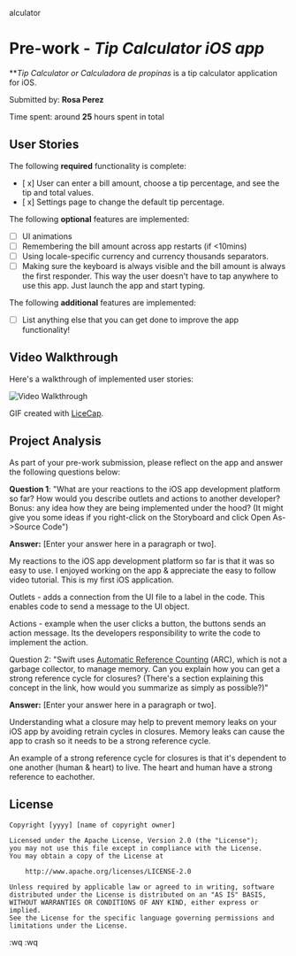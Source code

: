 alculator
# Pre-work - *Tip Calculator iOS app*

***Tip Calculator or Calculadora de propinas* is a tip calculator application for iOS.

Submitted by: **Rosa Perez**

Time spent: around **25** hours spent in total

## User Stories

The following **required** functionality is complete:

* [ x] User can enter a bill amount, choose a tip percentage, and see the tip and total values.
* [ x] Settings page to change the default tip percentage.

The following **optional** features are implemented:
* [ ] UI animations
* [ ] Remembering the bill amount across app restarts (if <10mins)
* [ ] Using locale-specific currency and currency thousands separators.
* [ ] Making sure the keyboard is always visible and the bill amount is always the first responder. This way the user doesn't have to tap anywhere to use this app. Just launch the app and start typing.

The following **additional** features are implemented:

- [ ] List anything else that you can get done to improve the app functionality!

## Video Walkthrough 

Here's a walkthrough of implemented user stories:

<img src='http://i.imgur.com/link/to/your/gif/file.gif' title='Video Walkthrough' width='' alt='Video Walkthrough' />

GIF created with [LiceCap](http://www.cockos.com/licecap/).

## Project Analysis

As part of your pre-work submission, please reflect on the app and answer the following questions below:

**Question 1**: "What are your reactions to the iOS app development platform so far? How would you describe outlets and actions to another developer? Bonus: any idea how they are being implemented under the hood? (It might give you some ideas if you right-click on the Storyboard and click Open As->Source Code")

**Answer:** [Enter your answer here in a paragraph or two].

My reactions to the iOS app development platform so far is that it was so easy to use.  I enjoyed working on the app & appreciate the easy to follow video tutorial.  This is my first iOS application.

Outlets - adds a connection from the UI file to a label in the code.  This enables code to send a message to the UI object.

Actions - example when the user clicks a button, the buttons sends an action message.  Its the developers responsibility to write the code to implement the action.





Question 2: "Swift uses [Automatic Reference Counting](https://developer.apple.com/library/content/documentation/Swift/Conceptual/Swift_Programming_Language/AutomaticReferenceCounting.html#//apple_ref/doc/uid/TP40014097-CH20-ID49) (ARC), which is not a garbage collector, to manage memory. Can you explain how you can get a strong reference cycle for closures? (There's a section explaining this concept in the link, how would you summarize as simply as possible?)"

**Answer:** [Enter your answer here in a paragraph or two].


Understanding what a closure may help to prevent memory leaks on your iOS app by avoiding retrain cycles in closures.  Memory leaks can cause the app to crash so it needs to be a strong reference cycle.   

  An example of a strong reference cycle for closures is that it's dependent to one another (human & heart) to live.  The heart and human have a strong reference to eachother. 

## License

    Copyright [yyyy] [name of copyright owner]

    Licensed under the Apache License, Version 2.0 (the "License");
    you may not use this file except in compliance with the License.
    You may obtain a copy of the License at

        http://www.apache.org/licenses/LICENSE-2.0

    Unless required by applicable law or agreed to in writing, software
    distributed under the License is distributed on an "AS IS" BASIS,
    WITHOUT WARRANTIES OR CONDITIONS OF ANY KIND, either express or implied.
    See the License for the specific language governing permissions and
    limitations under the License.
:wq
:wq

